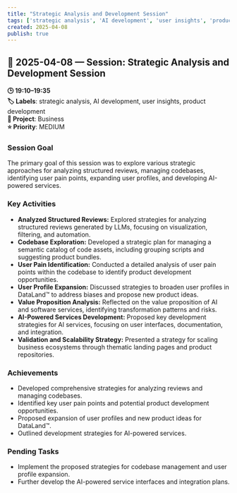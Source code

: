 ```yaml
---
title: "Strategic Analysis and Development Session"
tags: ['strategic analysis', 'AI development', 'user insights', 'product development']
created: 2025-04-08
publish: true
---
```


## 📅 2025-04-08 — Session: Strategic Analysis and Development Session

**🕒 19:10–19:35**  
**🏷️ Labels**: strategic analysis, AI development, user insights, product development  
**📂 Project**: Business  
**⭐ Priority**: MEDIUM  


### Session Goal
The primary goal of this session was to explore various strategic approaches for analyzing structured reviews, managing codebases, identifying user pain points, expanding user profiles, and developing AI-powered services.

### Key Activities
- **Analyzed Structured Reviews:** Explored strategies for analyzing structured reviews generated by LLMs, focusing on visualization, filtering, and automation.
- **Codebase Exploration:** Developed a strategic plan for managing a semantic catalog of code assets, including grouping scripts and suggesting product bundles.
- **User Pain Identification:** Conducted a detailed analysis of user pain points within the codebase to identify product development opportunities.
- **User Profile Expansion:** Discussed strategies to broaden user profiles in DataLand™ to address biases and propose new product ideas.
- **Value Proposition Analysis:** Reflected on the value proposition of AI and software services, identifying transformation patterns and risks.
- **AI-Powered Services Development:** Proposed key development strategies for AI services, focusing on user interfaces, documentation, and integration.
- **Validation and Scalability Strategy:** Presented a strategy for scaling business ecosystems through thematic landing pages and product repositories.

### Achievements
- Developed comprehensive strategies for analyzing reviews and managing codebases.
- Identified key user pain points and potential product development opportunities.
- Proposed expansion of user profiles and new product ideas for DataLand™.
- Outlined development strategies for AI-powered services.

### Pending Tasks
- Implement the proposed strategies for codebase management and user profile expansion.
- Further develop the AI-powered service interfaces and integration plans.
